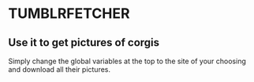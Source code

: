 TUMBLRFETCHER
==
Use it to get pictures of corgis
--
Simply change the global variables at the top to the site of your
choosing and download all their pictures.
